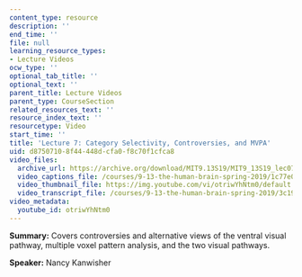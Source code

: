 ```yaml
---
content_type: resource
description: ''
end_time: ''
file: null
learning_resource_types:
- Lecture Videos
ocw_type: ''
optional_tab_title: ''
optional_text: ''
parent_title: Lecture Videos
parent_type: CourseSection
related_resources_text: ''
resource_index_text: ''
resourcetype: Video
start_time: ''
title: 'Lecture 7: Category Selectivity, Controversies, and MVPA'
uid: d8750710-8f44-448d-cfa0-f8c70f1cfca8
video_files:
  archive_url: https://archive.org/download/MIT9.13S19/MIT9_13S19_lec07_300k.mp4
  video_captions_file: /courses/9-13-the-human-brain-spring-2019/1c77e0b4df19592ca3916a5c9af75e07_otriwYhNtm0.vtt
  video_thumbnail_file: https://img.youtube.com/vi/otriwYhNtm0/default.jpg
  video_transcript_file: /courses/9-13-the-human-brain-spring-2019/3c19ff61df1badb72c67409563058aff_otriwYhNtm0.pdf
video_metadata:
  youtube_id: otriwYhNtm0
---
```


**Summary:** Covers controversies and alternative views of the ventral visual pathway, multiple voxel pattern analysis, and the two visual pathways.

**Speaker:** Nancy Kanwisher



